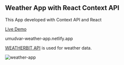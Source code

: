 ## Weather App with React Context API

This App developed with Context API and React

[Live Demo](https://umudvar-weather-app.netlify.app)

umudvar-weather-app.netlify.app

[WEATHERBIT API](www.weatherbit.io) is used for weather data.

![weather-app](/image/weather-app.png)
